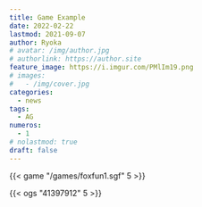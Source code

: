 ```yaml
---
title: Game Example
date: 2022-02-22
lastmod: 2021-09-07
author: Ryoka
# avatar: /img/author.jpg
# authorlink: https://author.site
feature_image: https://i.imgur.com/PMlIm19.png
# images:
#   - /img/cover.jpg
categories:
  - news
tags:
  - AG
numeros: 
  - 1
# nolastmod: true
draft: false
---
```


<!-- more -->

{{< game "/games/foxfun1.sgf" 5 >}}

{{< ogs "41397912" 5 >}}



